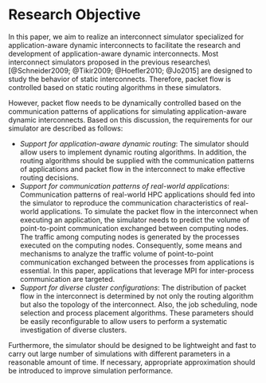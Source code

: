 # Research Objective

In this paper, we aim to realize an interconnect simulator specialized for
application-aware dynamic interconnects to facilitate the research and
development of application-aware dynamic interconnects. Most interconnect
simulators proposed in the previous researches\ [@Schneider2009; @Tikir2009;
@Hoefler2010; @Jo2015] are designed to study the behavior of static
interconnects. Therefore, packet flow is controlled based on static routing
algorithms in these simulators.

However, packet flow needs to be dynamically controlled based on the
communication patterns of applications for simulating application-aware
dynamic interconnects. Based on this  discussion, the requirements for our
simulator are described as follows:

- _Support for application-aware dynamic routing_: The simulator should allow
  users to implement dynamic routing algorithms. In addition, the routing
  algorithms should be supplied with the communication patterns of
  applications and packet flow in the interconnect to make effective routing
  decisions.
- _Support for communication patterns of real-world applications_:
  Communication patterns of real-world HPC applications should fed into the
  simulator to reproduce the communication characteristics of real-world
  applications. To simulate the packet flow in the interconnect when executing
  an application, the simulator needs to predict the volume of point-to-point
  communication exchanged between computing nodes. The traffic among computing
  nodes is generated by the processes executed on the computing nodes.
  Consequently, some means and mechanisms to analyze the traffic volume of
  point-to-point communication exchanged between the processes from
  applications is essential. In this paper, applications that leverage MPI for
  inter-process communication are targeted.
- _Support for diverse cluster configurations_: The distribution of packet
  flow in the interconnect is determined by not only the routing algorithm but
  also the topology of the interconnect. Also, the job scheduling, node
  selection and process placement algorithms. These parameters should be
  easily reconfigurable to allow users to perform a systematic investigation
  of diverse clusters.

Furthermore, the simulator should be designed to be lightweight and fast to
carry out large number of simulations with different parameters in a
reasonable amount of time. If necessary, appropriate approximation should be
introduced to improve simulation performance.
